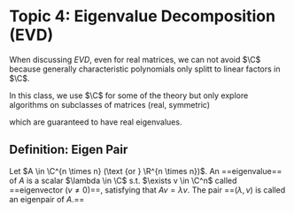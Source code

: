 # Topic 4: Eigenvalue Decomposition (EVD)

When discussing $EVD$, even for real matrices, we can not avoid $\C$ because generally characteristic polynomials only splitt to linear factors in $\C$.

In this class, we use $\C$ for some of the theory but only explore algorithms on subclasses of matrices (real, symmetric)

which are guaranteed to have real eigenvalues.

## Definition: Eigen Pair

Let $A \in \C^{n \times n} (\text {or } \R^{n \times n})$. An ==eigenvalue== of $A$ is a scalar $\lambda \in \C$ s.t. $\exists v \in \C^n$ called ==eigenvector ($v\neq 0$)==, satisfying that $Av = \lambda v$. The pair ==$(\lambda, v)$ is called an eigenpair of $A$.==





